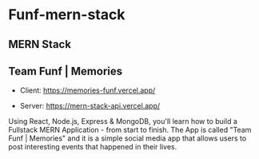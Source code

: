 # Funf-mern-stack

## MERN Stack

## Team Funf | Memories

- Client: https://memories-funf.vercel.app/

- Server: https://mern-stack-api.vercel.app/

Using React, Node.js, Express & MongoDB, you'll learn how to build a Fullstack MERN Application - from start to finish. The App is called "Team Funf | Memories" and it is a simple social media app that allows users to post interesting events that happened in their lives.
